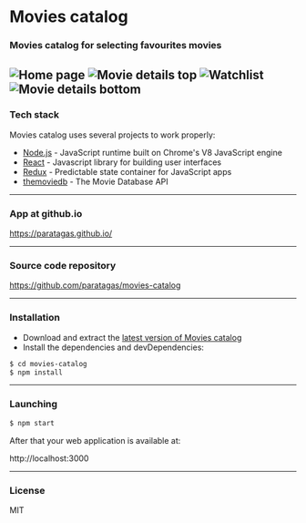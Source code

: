 # Movies catalog

### Movies catalog for selecting favourites movies

![Home page](https://i.imgur.com/Vjv0dGs.png)
![Movie details top](https://i.imgur.com/Gi9ihfI.png)
![Watchlist](https://i.imgur.com/Xi7s5AT.png)
![Movie details bottom](https://i.imgur.com/C43Srlf.png)
---

### Tech stack
Movies catalog uses several projects to work properly:

* [Node.js] - JavaScript runtime built on Chrome's V8 JavaScript engine
* [React] - Javascript library for building user interfaces
* [Redux] - Predictable state container for JavaScript apps
* [themoviedb] - The Movie Database API

---

### App at github.io

https://paratagas.github.io/

---

### Source code repository

https://github.com/paratagas/movies-catalog

---

### Installation

* Download and extract the [latest version of Movies catalog](https://github.com/paratagas/movies-catalog)
* Install the dependencies and devDependencies:
```sh
$ cd movies-catalog
$ npm install
```

---

### Launching
```sh
$ npm start
```

After that your web application is available at:

http://localhost:3000

---

### License

MIT

 [Node.js]: <https://nodejs.org/>
 [React]: <https://facebook.github.io/react>
 [Redux]: <https://redux.js.org/>
 [themoviedb]: <https://developers.themoviedb.org/3/>
